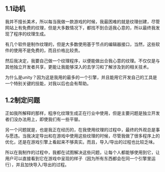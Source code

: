 1.1动机  
-- 
我并不擅长美术，所以每当我做一款游戏的时候，我最困难的就是纹理创建，尽管网站上有免费的纹理，但是大多数情况下，都找不到合适我心意的，所以最终我发现了程序的纹理生成。  

有几个软件是制作纹理的，但是大多数使用基于节点的编辑器接口，当然，这些软件的使用不是免费的，而且价格比较贵。  

然后我决定，我要自己做一个纹理程序，以便能做出合我心意的纹理。不仅仅是与其他独立开发者共享，更能让我能够深入的去学习和了解涉及到的相关技术。  

为什么是unity？因为这是我用的最多的一个引擎，并且能用它开发自己的工具是一个特别关键的技能，对我以后也会有帮助。  

1.2制定问题  
----
正如我所解释的那样，程序化纹理生成正在行业中使用，但是主要问题是独立开发者们没办法用上，即使我们有一些平替。  

另一个问题就是，也是我正在经历的，在我使用纹理的过程中，最终的外观总是事与愿违。当我决定导出和在游戏中使用这些纹理的时候，尽管我做了很多程序上的优化，还是在游戏引擎上看起来不够真实。而且，导入/导出的过程也比较乏味。  

所以在我制作的过程中，我都在试图解决这些问题，让每个人都能够使用到它，让用户可以直接看到它在游戏中呈现的样子（因为所有东西都会在同一个引擎里运行），并且加快导入/导出的过程。
